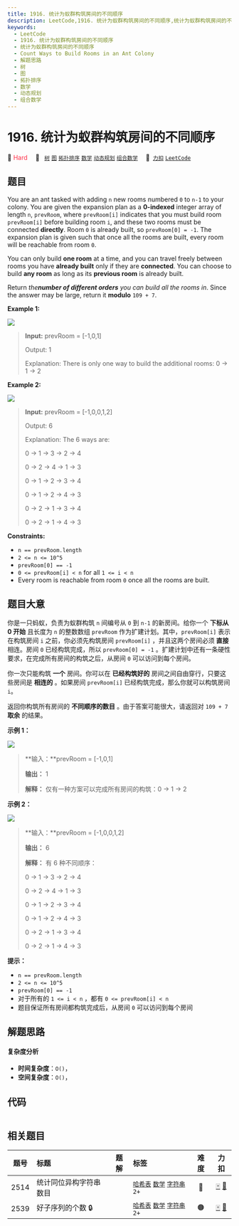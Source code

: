 ```yaml
---
title: 1916. 统计为蚁群构筑房间的不同顺序
description: LeetCode,1916. 统计为蚁群构筑房间的不同顺序,统计为蚁群构筑房间的不同顺序,Count Ways to Build Rooms in an Ant Colony,解题思路,树,图,拓扑排序,数学,动态规划,组合数学
keywords:
  - LeetCode
  - 1916. 统计为蚁群构筑房间的不同顺序
  - 统计为蚁群构筑房间的不同顺序
  - Count Ways to Build Rooms in an Ant Colony
  - 解题思路
  - 树
  - 图
  - 拓扑排序
  - 数学
  - 动态规划
  - 组合数学
---
```


# 1916. 统计为蚁群构筑房间的不同顺序

🔴 <font color=#ff334b>Hard</font>&emsp; 🔖&ensp; [`树`](/tag/tree.md) [`图`](/tag/graph.md) [`拓扑排序`](/tag/topological-sort.md) [`数学`](/tag/math.md) [`动态规划`](/tag/dynamic-programming.md) [`组合数学`](/tag/combinatorics.md)&emsp; 🔗&ensp;[`力扣`](https://leetcode.cn/problems/count-ways-to-build-rooms-in-an-ant-colony) [`LeetCode`](https://leetcode.com/problems/count-ways-to-build-rooms-in-an-ant-colony)

## 题目

You are an ant tasked with adding `n` new rooms numbered `0` to `n-1` to your
colony. You are given the expansion plan as a **0-indexed** integer array of
length `n`, `prevRoom`, where `prevRoom[i]` indicates that you must build room
`prevRoom[i]` before building room `i`, and these two rooms must be connected
**directly**. Room `0` is already built, so `prevRoom[0] = -1`. The expansion
plan is given such that once all the rooms are built, every room will be
reachable from room `0`.

You can only build **one room** at a time, and you can travel freely between
rooms you have **already built** only if they are **connected**. You can
choose to build **any room** as long as its **previous room**  is already
built.

Return _the**number of different orders** you can build all the rooms in_.
Since the answer may be large, return it **modulo** `109 + 7`.



**Example 1:**

![](https://assets.leetcode.com/uploads/2021/06/19/d1.JPG)

> 
> 
> 
> 
> 
> **Input:** prevRoom = [-1,0,1]
> 
> Output: 1
> 
> Explanation:  There is only one way to build the additional rooms: 0 -> 1 -> 2

**Example 2:**

**![](https://assets.leetcode.com/uploads/2021/06/19/d2.JPG)**

> 
> 
> 
> 
> 
> **Input:** prevRoom = [-1,0,0,1,2]
> 
> Output: 6
> 
> Explanation: The 6 ways are:
> 
> 0 -> 1 -> 3 -> 2 -> 4
> 
> 0 -> 2 -> 4 -> 1 -> 3
> 
> 0 -> 1 -> 2 -> 3 -> 4
> 
> 0 -> 1 -> 2 -> 4 -> 3
> 
> 0 -> 2 -> 1 -> 3 -> 4
> 
> 0 -> 2 -> 1 -> 4 -> 3

**Constraints:**

  * `n == prevRoom.length`
  * `2 <= n <= 10^5`
  * `prevRoom[0] == -1`
  * `0 <= prevRoom[i] < n` for all `1 <= i < n`
  * Every room is reachable from room `0` once all the rooms are built.


## 题目大意

你是一只蚂蚁，负责为蚁群构筑 `n` 间编号从 `0` 到 `n-1` 的新房间。给你一个 **下标从 0 开始** 且长度为 `n` 的整数数组
`prevRoom` 作为扩建计划。其中，`prevRoom[i]` 表示在构筑房间 `i` 之前，你必须先构筑房间 `prevRoom[i]`
，并且这两个房间必须 **直接** 相连。房间 `0` 已经构筑完成，所以 `prevRoom[0] = -1`
。扩建计划中还有一条硬性要求，在完成所有房间的构筑之后，从房间 `0` 可以访问到每个房间。

你一次只能构筑 **一个** 房间。你可以在 **已经构筑好的** 房间之间自由穿行，只要这些房间是 **相连的** 。如果房间 `prevRoom[i]`
已经构筑完成，那么你就可以构筑房间 `i`。

返回你构筑所有房间的 **不同顺序的数目** 。由于答案可能很大，请返回对 `109 + 7` **取余** 的结果。



**示例 1：**

![](https://assets.leetcode.com/uploads/2021/06/19/d1.JPG)

> 
> 
> 
> 
> 
> **输入：**prevRoom = [-1,0,1]
> 
> **输出：** 1
> 
> **解释：** 仅有一种方案可以完成所有房间的构筑：0 → 1 → 2
> 
> 

**示例 2：**

**![](https://assets.leetcode.com/uploads/2021/06/19/d2.JPG)**

> 
> 
> 
> 
> 
> **输入：**prevRoom = [-1,0,0,1,2]
> 
> **输出：** 6
> 
> **解释：** 有 6 种不同顺序：
> 
> 0 → 1 → 3 → 2 → 4
> 
> 0 → 2 → 4 → 1 → 3
> 
> 0 → 1 → 2 → 3 → 4
> 
> 0 → 1 → 2 → 4 → 3
> 
> 0 → 2 → 1 → 3 → 4
> 
> 0 → 2 → 1 → 4 → 3
> 
> 



**提示：**

  * `n == prevRoom.length`
  * `2 <= n <= 10^5`
  * `prevRoom[0] == -1`
  * 对于所有的 `1 <= i < n` ，都有 `0 <= prevRoom[i] < n`
  * 题目保证所有房间都构筑完成后，从房间 `0` 可以访问到每个房间


## 解题思路

#### 复杂度分析

- **时间复杂度**：`O()`，
- **空间复杂度**：`O()`，

## 代码

```javascript

```

## 相关题目

<!-- prettier-ignore -->
| 题号 | 标题 | 题解 | 标签 | 难度 | 力扣 |
| :------: | :------ | :------: | :------ | :------: | :------: |
| 2514 | 统计同位异构字符串数目 |  |  [`哈希表`](/tag/hash-table.md) [`数学`](/tag/math.md) [`字符串`](/tag/string.md) `2+` | 🔴 | [🀄️](https://leetcode.cn/problems/count-anagrams) [🔗](https://leetcode.com/problems/count-anagrams) |
| 2539 | 好子序列的个数 🔒 |  |  [`哈希表`](/tag/hash-table.md) [`数学`](/tag/math.md) [`字符串`](/tag/string.md) `2+` | 🟠 | [🀄️](https://leetcode.cn/problems/count-the-number-of-good-subsequences) [🔗](https://leetcode.com/problems/count-the-number-of-good-subsequences) |